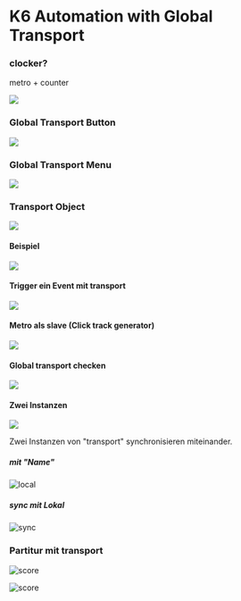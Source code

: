 # K6 Automation with Global Transport


### clocker?

metro + counter

![](K6/clocker.png)

### Global Transport Button
![](K6/globalt.png)


### Global Transport Menu

![](K6/menu.png)


### Transport Object

![](K6/transport.png)


#### Beispiel

![](K6/example.png)

#### Trigger ein Event mit transport

![](K6/timepoint.png)


#### Metro als slave (Click track generator)

![](K6/slave.png)



#### Global transport checken

![](K6/when.png)


#### Zwei Instanzen

![](K6/global.png)

Zwei Instanzen von "transport" synchronisieren miteinander.

##### mit "Name"

![local](K6/local.png)

##### sync mit Lokal

![sync](K6/sync.png)


### Partitur mit transport

![score](K6/score.png)

![score](K6/conductor.png)

